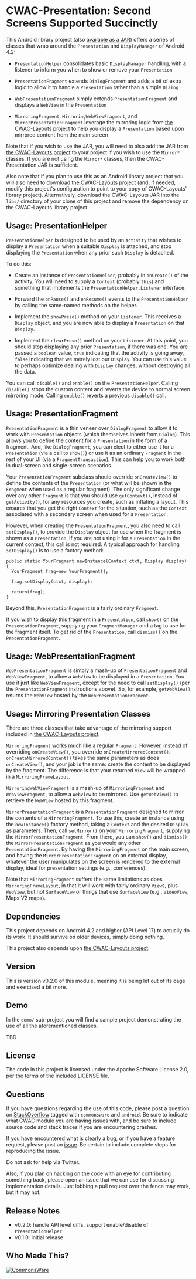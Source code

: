 CWAC-Presentation: Second Screens Supported Succinctly
======================================================

This Android library project (also
[available as a JAR](https://github.com/commonsguy/cwac-presentation/releases))
offers a series of classes that wrap around the `Presentation` and
`DisplayManager` of Android 4.2: 

- `PresentationHelper` consolidates basic `DisplayManager` handling, with
a listener to inform you when to show or remove your `Presentation`

- `PresentationFragment` extends `DialogFragment` and adds a bit of
extra logic to allow it to handle a `Presentation` rather than a simple
`Dialog`

- `WebPresentationFragment` simply extends `PresentationFragment` and displays
a `WebView` in the `Presentation`

- `MirroringFragment`, `MirroringWebViewFragment`, and `MirrorPresentationFragment`
leverage the mirroring logic from
[the CWAC-Layouts project](http://github.com/commonsguy/cwac-layouts) to help you
display a `Presentation` based upon mirrored content from the main screen

Note that if you wish to use the JAR, you will need to also add the JAR from
[the CWAC-Layouts project](http://github.com/commonsguy/cwac-layouts) to your
project if you wish to use the `Mirror*` classes. If you are not using the `Mirror*`
classes, then the CWAC-Presentation JAR is sufficient.

Also note that if you plan to use this as an Android library project that you
will also need to download [the CWAC-Layouts project](http://github.com/commonsguy/cwac-layouts)
(and, if needed, modify this project's configuration to point to your copy of
CWAC-Layouts' library project). Alternatively, download the CWAC-Layouts JAR into
the `libs/` directory of your clone of this project and remove the dependency on
the CWAC-Layouts library project.

Usage: PresentationHelper
-------------------------
`PresentationHelper` is designed to be used by an `Activity` that wishes to
display a `Presentation` when a suitable `Display` is attached, and stop displaying
the `Presentation` when any prior such `Display` is detached.

To do this:

- Create an instance of `PresentationHelper`, probably in `onCreate()` of the
activity. You will need to supply a `Context` (probably `this`) and something
that implements the `PresentationHelper.Listener` interface.

- Forward the `onPause()` and `onResume()` events to the `PresentationHelper` by
calling the same-named methods on the helper.

- Implement the `showPreso()` method on your `Listener`. This receives a `Display`
object, and you are now able to display a `Presentation` on that `Display`.

- Implement the `clearPreso()` method on your `Listener`. At this point, you
should stop displaying any prior `Presentation`, if there was one. You are passed
a `boolean` value, `true` indicating that the activity is going away, `false`
indicating that we merely lost our `Display`. You can use this value to perhaps
optimize dealing with `Display` changes, without destroying all the data.

You can call `disable()` and `enable()` on the `PresentationHelper`. Calling
`disable()` stops the custom content and reverts the device to normal screen
mirroring mode. Calling `enable()` reverts a previous `disable()` call.

Usage: PresentationFragment
---------------------------
`PresentationFragment` is a thin veneer over `DialogFragment` to allow it to 
work with `Presentation` objects (which themselves inherit from `Dialog`).
This allows you to define the content for a `Presentation` in the form of
a fragment. And, like `DialogFragment`, you can elect to either use it for
a `Presentation` (via a call to `show()`) or use it as an ordinary `Fragment` in
the rest of your UI (via a `FragmentTransaction`). This can help you to work
both in dual-screen and single-screen scenarios.

Your `PresentationFragment` subclass should override `onCreateView()` to define
the contents of the `Presentation` (or what will be shown in the `Fragment`
when used as a regular fragment). The only significant change over any other
`Fragment` is that you should use `getContext()`, instead of `getActivity()`,
for any resources you create, such as inflating a layout. This ensures that
you get the right `Context` for the situation, such as the `Context` associated
with a secondary screen when used for a `Presentation`.

However, when creating the `PresentationFragment`, you also need to call
`setDisplay()`, to provide the `Display` object for use when the fragment is
shown as a `Presentation`. If you are not using it for a `Presentation` in
the current context, this call is not required. A typical approach for handling
`setDisplay()` is to use a factory method:

```
public static YourFragment newInstance(Context ctxt, Display display) {
  YourFragment frag=new YourFragment();

  frag.setDisplay(ctxt, display);

  return(frag);
}
```

Beyond this, `PresentationFragment` is a fairly ordinary `Fragment`.

If you wish to display this fragment in a `Presentation`, call `show()` on the
`PresentationFragment`, supplying your `FragmentManager` and a tag to use for
the fragment itself. To get rid of the `Presentation`, call `dismiss()` on
the `PresentationFragment`.

Usage: WebPresentationFragment
------------------------------
`WebPresentationFragment` is simply a mash-up of `PresentationFragment` and
`WebViewFragment`, to allow a `WebView` to be displayed in a `Presentation`.
You use it just like `WebViewFragment`, except for the need to call
`setDisplay()` (per the `PresentationFragment` instructions above). So,
for example, `getWebView()` returns the `WebView` hosted by the
`WebPresentationFragment`.

Usage: Mirroring Presentation Classes
-------------------------------------
There are three classes that take advantage of the mirroring support included
in [the CWAC-Layouts project](http://github.com/commonsguy/cwac-layouts).

`MirroringFragment` works much like a regular `Fragment`. However, instead of
overriding `onCreateView()`, you override `onCreateMirroredContent()`.
`onCreateMirroredContent()` takes the same parameters as does `onCreateView()`,
and your job is the same: create the content to be displayed by the fragment.
The difference is that your returned `View` will be wrapped in a
`MirroringFrameLayout`.

`MirroringWebViewFragment` is a mash-up of `MirroringFragment` and
`WebViewFragment`, to allow a `WebView` to be mirrored. Use `getWebView()`
to retrieve the `WebView` hosted by this fragment.

`MirrorPresentationFragment` is a `PresentationFragment` designed to mirror
the contents of a `MirroringFragment`. To use this, create an instance using
the `newInstance()` factory method, taking a `Context` and the desired
`Display` as parameters. Then, call `setMirror()` on your `MirroringFragment`,
supplying the `MirrorPresentationFragment`. From there, you can `show()`
and `dismiss()` the `MirrorPresentationFragment` as you would any other
`PresentationFragment`. By having the `MirroringFragment` on the main
screen, and having the `MirrorPresentationFragment` on an external display,
whatever the user manipulates on the screen is rendered to the external
display, ideal for presentation settings (e.g., conferences).

Note that `MirroringFragment` suffers the same limitations as does
`MirroringFrameLayout`, in that it will work with fairly ordinary `View`s,
plus `WebView`, but not `SurfaceView` or things that use `SurfaceView`
(e.g., `VideoView`, Maps V2 maps).

Dependencies
------------
This project depends on Android 4.2 and higher (API Level 17) to actually
do its work. It should survive on older devices, simply doing nothing.

This project also depends upon
[the CWAC-Layouts project](http://github.com/commonsguy/cwac-layouts).

Version
-------
This is version v0.2.0 of this module, meaning it is being let out of
its cage and exercised a bit more.

Demo
----
In the `demo/` sub-project you will find a sample project demonstrating the use
of all the aforementioned classes.

TBD

License
-------
The code in this project is licensed under the Apache
Software License 2.0, per the terms of the included LICENSE
file.

Questions
---------
If you have questions regarding the use of this code, please post a question
on [StackOverflow](http://stackoverflow.com/questions/ask) tagged with `commonsware` and `android`. Be sure to indicate
what CWAC module you are having issues with, and be sure to include source code 
and stack traces if you are encountering crashes.

If you have encountered what is clearly a bug, or if you have a feature request,
please post an [issue](https://github.com/commonsguy/cwac-presentation/issues).
Be certain to include complete steps for reproducing the issue.

Do not ask for help via Twitter.

Also, if you plan on hacking
on the code with an eye for contributing something back,
please open an issue that we can use for discussing
implementation details. Just lobbing a pull request over
the fence may work, but it may not.

Release Notes
-------------
- v0.2.0: handle API level diffs, support enable/disable of `PresentationHelper`
- v0.1.0: initial release

Who Made This?
--------------
<a href="http://commonsware.com">![CommonsWare](http://commonsware.com/images/logo.png)</a>

